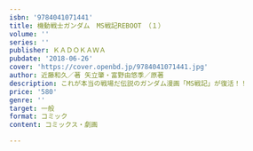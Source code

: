 ```yaml
---
isbn: '9784041071441'
title: 機動戦士ガンダム　MS戦記REBOOT　（１）
volume: ''
series: ''
publisher: ＫＡＤＯＫＡＷＡ
pubdate: '2018-06-26'
cover: 'https://cover.openbd.jp/9784041071441.jpg'
author: 近藤和久／著 矢立肇・富野由悠季／原著
description: これが本当の戦場だ伝説のガンダム漫画「MS戦記」が復活！！
price: '580'
genre: ''
target: 一般
format: コミック
content: コミックス・劇画

---
```

